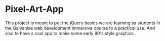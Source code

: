 # Pixel-Art-App

This project is meant to put the jQuery basics we are learning as students in the 
Galvanize web development immersive course to a practical use. And also to have a
cool app to make some early 80's style graphics. 